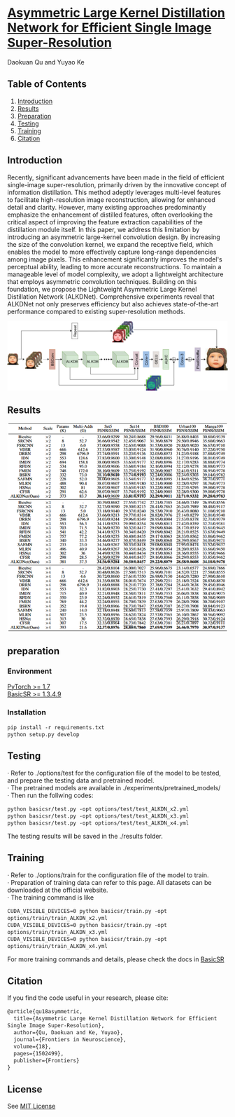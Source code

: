 # [Asymmetric Large Kernel Distillation Network for Efficient Single Image Super-Resolution](https://www.frontiersin.org/journals/neuroscience/articles/10.3389/fnins.2024.1502499/abstract)

Daokuan Qu and Yuyao Ke

## Table of Contents

1. [Introduction](#introduction)
2. [Results](#introduction)
3. [Preparation](#preparation)
4. [Testing](#testing)
5. [Training](#training)
6. [Citation](#citation)

## Introduction

Recently, significant advancements have been made in the field of efficient single-image super-resolution, primarily driven by the innovative concept of information distillation. This method adeptly leverages multi-level features to facilitate high-resolution image reconstruction, allowing for enhanced detail and clarity. However, many existing approaches predominantly emphasize the enhancement of distilled features, often overlooking the critical aspect of improving the feature extraction capabilities of the distillation module itself.
In this paper, we address this limitation by introducing an asymmetric large-kernel convolution design. By increasing the size of the convolution kernel, we expand the receptive field, which enables the model to more effectively capture long-range dependencies among image pixels. This enhancement significantly improves the model's perceptual ability, leading to more accurate reconstructions.
To maintain a manageable level of model complexity, we adopt a lightweight architecture that employs asymmetric convolution techniques. Building on this foundation, we propose the Lightweight Asymmetric Large Kernel Distillation Network (ALKDNet). Comprehensive experiments reveal that ALKDNet not only preserves efficiency but also achieves state-of-the-art performance compared to existing super-resolution methods. 

<img src=./assets/ALKDN.jpg />

## Results

<img src=./assets/Results.png />

## preparation
### Environment

[PyTorch >= 1.7](https://pytorch.org/)  
[BasicSR >= 1.3.4.9](https://github.com/XPixelGroup/BasicSR)

### Installation
```
pip install -r requirements.txt
python setup.py develop
```

## Testing
· Refer to ./options/test for the configuration file of the model to be tested, and prepare the testing data and pretrained model.  
· The pretrained models are available in ./experiments/pretrained_models/  
· Then run the follwing codes:  

```
python basicsr/test.py -opt options/test/test_ALKDN_x2.yml
python basicsr/test.py -opt options/test/test_ALKDN_x3.yml
python basicsr/test.py -opt options/test/test_ALKDN_x4.yml
```
The testing results will be saved in the ./results folder.

## Training
· Refer to ./options/train for the configuration file of the model to train.  
· Preparation of training data can refer to this page. All datasets can be downloaded at the official website.  
· The training command is like  
```
CUDA_VISIBLE_DEVICES=0 python basicsr/train.py -opt options/train/train_ALKDN_x2.yml
CUDA_VISIBLE_DEVICES=0 python basicsr/train.py -opt options/train/train_ALKDN_x3.yml
CUDA_VISIBLE_DEVICES=0 python basicsr/train.py -opt options/train/train_ALKDN_x4.yml
```
For more training commands and details, please check the docs in [BasicSR](https://github.com/XPixelGroup/BasicSR)  

## Citation

If you find the code useful in your research, please cite:

    @article{qu18asymmetric,
      title={Asymmetric Large Kernel Distillation Network for Efficient Single Image Super-Resolution},
      author={Qu, Daokuan and Ke, Yuyao},
      journal={Frontiers in Neuroscience},
      volume={18},
      pages={1502499},
      publisher={Frontiers}
    }

## License

See [MIT License](/LICENSE)

